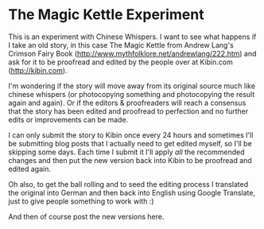 The Magic Kettle Experiment
===========================

This is an experiment with Chinese Whispers. I want to see what happens if I take an old story, in this case The Magic Kettle from Andrew Lang's Crimson Fairy Book (http://www.mythfolklore.net/andrewlang/222.htm) and ask for it to be proofread and edited by the people over at Kibin.com (http://kibin.com).

I'm wondering if the story will move away from its original source much like chinese whispers (or photocopying something and photocopying the result again and again). Or if the editors & proofreaders will reach a consensus that the story has been edited and proofread to perfection and no further edits or improvements can be made.

I can only submit the story to Kibin once every 24 hours and sometimes I'll be submitting blog posts that I actually need to get edited myself, so I'll be skipping some days. Each time I submit it I'll apply *all* the recommended changes and then put the new version back into Kibin to be proofread and edited again.

Oh also, to get the ball rolling and to seed the editing process I translated the original into German and then back into English using Google Translate, just to give people something to work with :)

And then of course post the new versions here.
